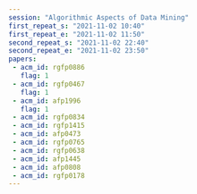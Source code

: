 ```yaml
---
session: "Algorithmic Aspects of Data Mining"
first_repeat_s: "2021-11-02 10:40" 
first_repeat_e: "2021-11-02 11:50" 
second_repeat_s: "2021-11-02 22:40" 
second_repeat_e: "2021-11-02 23:50" 
papers:
 - acm_id: rgfp0886
   flag: 1
 - acm_id: rgfp0467
   flag: 1
 - acm_id: afp1996
   flag: 1
 - acm_id: rgfp0834
 - acm_id: rgfp1415
 - acm_id: afp0473
 - acm_id: rgfp0765
 - acm_id: rgfp0638
 - acm_id: afp1445
 - acm_id: afp0808
 - acm_id: rgfp0178
---
```

